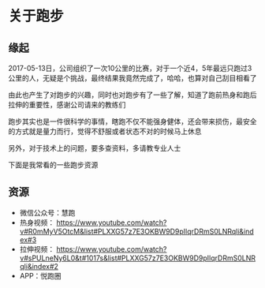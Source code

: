 # 关于跑步

## 缘起

2017-05-13日，公司组织了一次10公里的比赛，对于一个近4，5年最远只跑过3公里的人，无疑是个挑战，最终结果我竟然完成了，哈哈，也算对自己刮目相看了

由此也产生了对跑步的兴趣，同时也对跑步有了一些了解，知道了跑前热身和跑后拉伸的重要性，感谢公司请来的教练们

跑步其实也是一件很科学的事情，瞎跑不仅不能强身健体，还会带来损伤，最安全的方式就是量力而行，觉得不舒服或者状态不对的时候马上休息

另外，对于技术上的问题，要多查资料，多请教专业人士

下面是我常看的一些跑步资源

## 资源

* 微信公众号：慧跑
* 热身视频： https://www.youtube.com/watch?v#R0mMyV5OtcM&list#PLXXG57z7E3OKBW9D9pIlqrDRmS0LNRqli&index#3
* 拉伸视频： https://www.youtube.com/watch?v#sPULneNy6L0&t#1017s&list#PLXXG57z7E3OKBW9D9pIlqrDRmS0LNRqli&index#2
* APP：悦跑圈